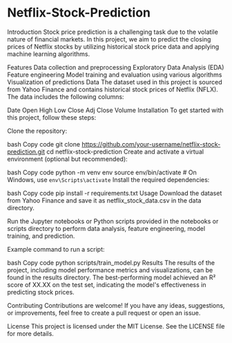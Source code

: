 # Netflix-Stock-Prediction
Introduction
Stock price prediction is a challenging task due to the volatile nature of financial markets. In this project, we aim to predict the closing prices of Netflix stocks by utilizing historical stock price data and applying machine learning algorithms.

Features
Data collection and preprocessing
Exploratory Data Analysis (EDA)
Feature engineering
Model training and evaluation using various algorithms
Visualization of predictions
Data
The dataset used in this project is sourced from Yahoo Finance and contains historical stock prices of Netflix (NFLX). The data includes the following columns:

Date
Open
High
Low
Close
Adj Close
Volume
Installation
To get started with this project, follow these steps:

Clone the repository:

bash
Copy code
git clone https://github.com/your-username/netflix-stock-prediction.git
cd netflix-stock-prediction
Create and activate a virtual environment (optional but recommended):

bash
Copy code
python -m venv env
source env/bin/activate  # On Windows, use `env\Scripts\activate`
Install the required dependencies:

bash
Copy code
pip install -r requirements.txt
Usage
Download the dataset from Yahoo Finance and save it as netflix_stock_data.csv in the data directory.

Run the Jupyter notebooks or Python scripts provided in the notebooks or scripts directory to perform data analysis, feature engineering, model training, and prediction.

Example command to run a script:

bash
Copy code
python scripts/train_model.py
Results
The results of the project, including model performance metrics and visualizations, can be found in the results directory. The best-performing model achieved an R² score of XX.XX on the test set, indicating the model's effectiveness in predicting stock prices.

Contributing
Contributions are welcome! If you have any ideas, suggestions, or improvements, feel free to create a pull request or open an issue.

License
This project is licensed under the MIT License. See the LICENSE file for more details.
